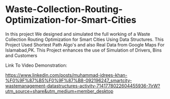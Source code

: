 # Waste-Collection-Routing-Optimization-for-Smart-Cities
In this project We designed and simulated the full working of a Waste Collection Routing Optimization for Smart Cities Using Data Structures. This Project Used Shortest Path Algo's and also Real Data from Google Maps For Islamabad,PK. This Project enhances the use of Simulation of Drivers, Bins and Customers

Link To Video Demonstration:

https://www.linkedin.com/posts/muhammad-idrees-khan-%F0%9F%87%B5%F0%9F%87%B8-092196247_smartcity-wastemanagement-datastructures-activity-7141778022604455936-7irW?utm_source=share&utm_medium=member_desktop
